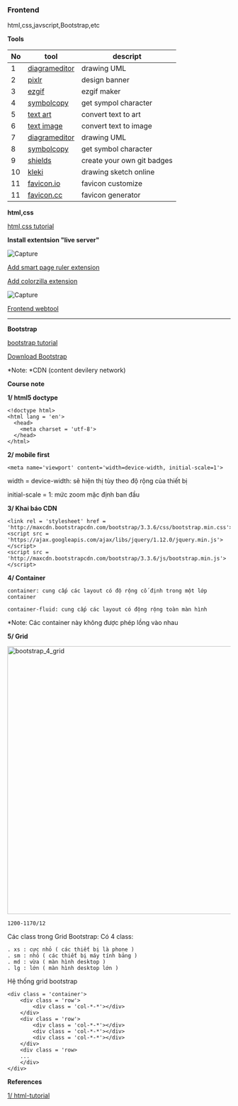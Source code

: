 ### Frontend
html,css,javscript,Bootstrap,etc

**Tools**

|No|tool|descript|
|---|---|---|
|1|[diagrameditor](https://www.diagrameditor.com/)|drawing UML|
|2|[pixlr](https://pixlr.com/vn/x/)|design banner|
|3|[ezgif](https://ezgif.com/maker)|ezgif maker|
|4|[symbolcopy](https://www.symbolcopy.com/)|get sympol character|
|5|[text art](https://patorjk.com/software/taag/#p=display&f=Graffiti&t=Type%20Something%20)|convert text to art|
|6|[text image](https://shields.io/](https://www.text-image.com/))|convert text to image|
|7|[diagrameditor](https://www.diagrameditor.com/)|drawing UML|
|8|[symbolcopy](https://www.symbolcopy.com/)|get symbol character|
|9|[shields](https://shields.io/)|create your own git badges|
|10|[kleki](https://kleki.com/)|drawing sketch online|
|11|[favicon.io](https://favicon.io/favicon-generator/)|favicon customize|
|11|[favicon.cc](https://www.favicon.cc/)|favicon generator|

**html,css**

[html,css tutorial](https://www.youtube.com/watch?v=R6plN3FvzFY&list=PL_-VfJajZj0U9nEXa4qyfB4U5ZIYCMPlz)

**Install extentsion "live server"**

![Capture](https://user-images.githubusercontent.com/73679364/139242953-feafce99-6d65-4d81-8584-475e82dd3189.PNG)
 
[Add smart page ruler extension](https://chrome.google.com/webstore/detail/smart-page-ruler/nmibbjghlmdiafjolcphdggihcbcedmg)

[Add colorzilla extension](https://chrome.google.com/webstore/detail/colorzilla/bhlhnicpbhignbdhedgjhgdocnmhomnp?hl=vi)

![Capture](https://user-images.githubusercontent.com/73679364/139242665-7e4f4885-f277-40ea-90d4-256867003e12.PNG)

[Frontend webtool](http://cactus.io/resources/toolbox/html-arrow-symbol-codes)
_______

**Bootstrap**

[bootstrap tutorial](https://www.youtube.com/watch?v=-bbE-eUvYTI&list=PLxF76yfppeZY9Nn90xAAnA04AvzBiS9zA)

[Download Bootstrap](https://getbootstrap.com/docs/5.1/getting-started/download/)

*Note: *CDN (content devilery network)

**Course note**

**1/ html5 doctype**

    <!doctype html>
    <html lang = 'en'>
      <head>
        <meta charset = 'utf-8'>
      </head>
    </html>

**2/ mobile first**
    
    <meta name='viewport' content='width=device-width, initial-scale=1'>
    
   width = device-width: sẽ hiện thị tùy theo độ rộng của thiết bị
   
   initial-scale = 1: mức zoom mặc định ban đầu
   
**3/ Khai báo CDN**

    <link rel = 'stylesheet' href = 'http://maxcdn.bootstrapcdn.com/bootstrap/3.3.6/css/bootstrap.min.css'>
    <script src = 'https://ajax.googleapis.com/ajax/libs/jquery/1.12.0/jquery.min.js'></script>
    <script src = 'http://maxcdn.bootstrapcdn.com/bootstrap/3.3.6/js/bootstrap.min.js'></script>
    
**4/ Container**
    
    container: cung cấp các layout có độ rộng cố định trong một lớp container
    
    container-fluid: cung cấp các layout có động rộng toàn màn hình
    
   *Note: Các container này không được phép lồng vào nhau
   
**5/ Grid**

<img width="605" alt="bootstrap_4_grid" src="https://user-images.githubusercontent.com/73679364/139051320-8e992b27-7951-471c-88c7-e3d570dbf651.png">

    1200-1170/12
    
Các class trong Grid Bootstrap: Có 4 class:

    . xs : cực nhỏ ( các thiết bị là phone )
    . sm : nhỏ ( các thiết bị máy tính bảng )
    . md : vừa ( màn hình desktop )
    . lg : lớn ( màn hình desktop lớn )
   
Hệ thống grid bootstrap

    <div class = 'container'>
        <div class = 'row'>
            <div class = 'col-*-*'></div>
        </div>
        <div class = 'row'>
            <div class = 'col-*-*'></div>
            <div class = 'col-*-*'></div>
            <div class = 'col-*-*'></div>
        </div>
        <div class = 'row>
        ...
        </div>
    </div>
 
 **References**
 
[1/ html-tutorial](https://www.w3schools.com/html/default.asp)
        
